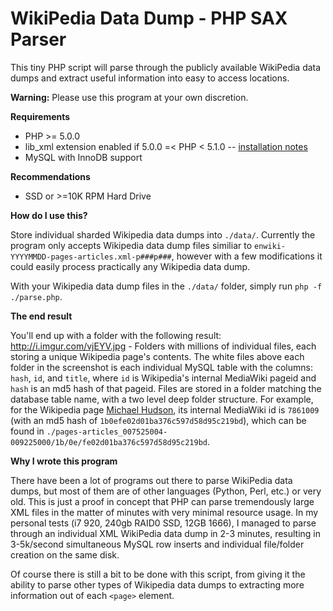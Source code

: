 WikiPedia Data Dump - PHP SAX Parser
====================================

This tiny PHP script will parse through the publicly available WikiPedia data dumps and extract useful information into easy to access locations.


**Warning:** Please use this program at your own discretion. 


**Requirements**

- PHP >= 5.0.0
- lib_xml extension enabled if 5.0.0 =< PHP < 5.1.0  -- [installation notes](http://www.php.net/manual/en/xmlreader.installation.php)
- MySQL with InnoDB support


**Recommendations**

- SSD or >=10K RPM Hard Drive


**How do I use this?**

Store individual sharded Wikipedia data dumps into `./data/`. Currently the program only accepts Wikipedia data dump files similiar to `enwiki-YYYYMMDD-pages-articles.xml-p###p###`, however with a few modifications it could easily process practically any Wikipedia data dump.

With your Wikipedia data dump files in the `./data/` folder, simply run `php -f ./parse.php`.


**The end result**

You'll end up with a folder with the following result: http://i.imgur.com/vjEYV.jpg - Folders with millions of individual files, each storing a unique Wikipedia page's contents. The white files above each folder in the screenshot is each individual MySQL table with the columns: `hash`, `id`, and `title`, where `id` is Wikipedia's internal MediaWiki pageid and `hash` is an md5 hash of that pageid. Files are stored in a folder matching the database table name, with a two level deep folder structure. For example, for the Wikipedia page [Michael Hudson](), its internal MediaWiki id is `7861009` (with an md5 hash of `1b0efe02d01ba376c597d58d95c219bd`), which can be found in `./pages-articles_007525004-009225000/1b/0e/fe02d01ba376c597d58d95c219bd`.


**Why I wrote this program**

There have been a lot of programs out there to parse WikiPedia data dumps, but most of them are of other languages (Python, Perl, etc.) or very old. This is just a proof in concept that PHP can parse tremendously large XML files in the matter of minutes with very minimal resource usage. In my personal tests (i7 920, 240gb RAID0 SSD, 12GB 1666), I managed to parse through an individual XML WikiPedia data dump in 2-3 minutes, resulting in 3-5k/second simultaneous MySQL row inserts and individual file/folder creation on the same disk.

Of course there is still a bit to be done with this script, from giving it the ability to parse other types of Wikipedia data dumps to extracting more information out of each `<page>` element.
